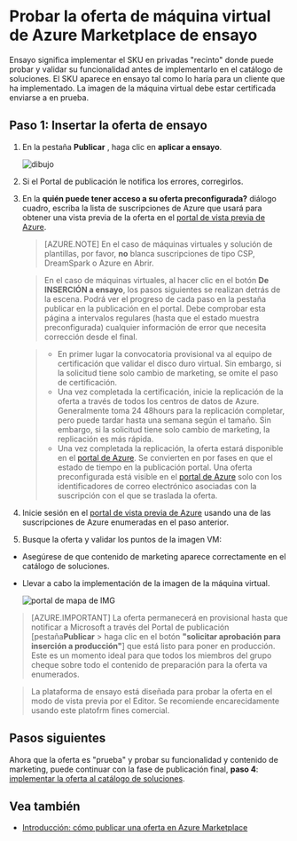<properties
   pageTitle="Probar la oferta de máquina virtual para el catálogo de soluciones | Microsoft Azure"
   description="Comprender cómo probar su imagen de máquina virtual de Azure Marketplace."
   services="marketplace-publishing"
   documentationCenter=""
   authors="HannibalSII"
   manager="hascipio"
   editor=""/>

<tags
   ms.service="marketplace"
   ms.devlang="na"
   ms.topic="article"
   ms.tgt_pltfrm="na"
   ms.workload="na"
   ms.date="08/01/2016"
   ms.author="hascipio" />

# <a name="test-your-vm-offer-for-the-azure-marketplace-in-staging"></a>Probar la oferta de máquina virtual de Azure Marketplace de ensayo

Ensayo significa implementar el SKU en privadas "recinto" donde puede probar y validar su funcionalidad antes de implementarlo en el catálogo de soluciones. El SKU aparece en ensayo tal como lo haría para un cliente que ha implementado. La imagen de la máquina virtual debe estar certificada enviarse a en prueba.

## <a name="step-1-push-your-offer-to-staging"></a>Paso 1: Insertar la oferta de ensayo

1. En la pestaña **Publicar** , haga clic en **aplicar a ensayo**.

    ![dibujo](media/marketplace-publishing-vm-image-test-in-staging/vm-image-push-to-staging.png)

2. Si el Portal de publicación le notifica los errores, corregirlos.
3.  En la **quién puede tener acceso a su oferta preconfigurada?** diálogo cuadro, escriba la lista de suscripciones de Azure que usará para obtener una vista previa de la oferta en el [portal de vista previa de Azure](https://portal.azure.com).

    >[AZURE.NOTE] En el caso de máquinas virtuales y solución de plantillas, por favor, **no** blanca suscripciones de tipo CSP, DreamSpark o Azure en Abrir.


    > En el caso de máquinas virtuales, al hacer clic en el botón **De INSERCIÓN a ensayo**, los pasos siguientes se realizan detrás de la escena. Podrá ver el progreso de cada paso en la pestaña publicar en la publicación en el portal. Debe comprobar esta página a intervalos regulares (hasta que el estado muestra preconfigurada) cualquier información de error que necesita corrección desde el final.

    > - En primer lugar la convocatoria provisional va al equipo de certificación que validar el disco duro virtual. Sin embargo, si la solicitud tiene solo cambio de marketing, se omite el paso de certificación.
    > - Una vez completada la certificación, inicie la replicación de la oferta a través de todos los centros de datos de Azure. Generalmente toma 24 48hours para la replicación completar, pero puede tardar hasta una semana según el tamaño. Sin embargo, si la solicitud tiene solo cambio de marketing, la replicación es más rápida.
    > - Una vez completada la replicación, la oferta estará disponible en el [portal de Azure](http:/portal.azure.com). Se convierten en por fases en que el estado de tiempo en la publicación portal. Una oferta preconfigurada está visible en el [portal de Azure](http:/portal.azure.com) solo con los identificadores de correo electrónico asociadas con la suscripción con el que se traslada la oferta.

4. Inicie sesión en el [portal de vista previa de Azure](https://portal.azure.com) usando una de las suscripciones de Azure enumeradas en el paso anterior.
5. Busque la oferta y validar los puntos de la imagen VM:
  - Asegúrese de que contenido de marketing aparece correctamente en el catálogo de soluciones.
  - Llevar a cabo la implementación de la imagen de la máquina virtual.

      ![portal de mapa de IMG](media/marketplace-publishing-push-to-staging/pubportal-mapping-azure-portal.jpg)

> [AZURE.IMPORTANT] La oferta permanecerá en provisional hasta que notificar a Microsoft a través del Portal de publicación [pestaña**Publicar** > haga clic en el botón **"solicitar aprobación para inserción a producción"**] que está listo para poner en producción. Este es un momento ideal para que todos los miembros del grupo cheque sobre todo el contenido de preparación para la oferta va enumerados.

> La plataforma de ensayo está diseñada para probar la oferta en el modo de vista previa por el Editor. Se recomiende encarecidamente usando este platofrm fines comercial.

## <a name="next-steps"></a>Pasos siguientes
Ahora que la oferta es "prueba" y probar su funcionalidad y contenido de marketing, puede continuar con la fase de publicación final, **paso 4**: [implementar la oferta al catálogo de soluciones](marketplace-publishing-push-to-production.md).

## <a name="see-also"></a>Vea también
- [Introducción: cómo publicar una oferta en Azure Marketplace](marketplace-publishing-getting-started.md)
